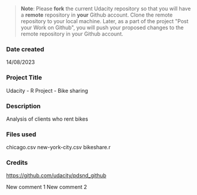 >**Note**: Please **fork** the current Udacity repository so that you will have a **remote** repository in **your** Github account. Clone the remote repository to your local machine. Later, as a part of the project "Post your Work on Github", you will push your proposed changes to the remote repository in your Github account.

### Date created
14/08/2023

### Project Title
Udacity - R Project - Bike sharing

### Description
Analysis of clients who rent bikes

### Files used
chicago.csv
new-york-city.csv
bikeshare.r

### Credits
https://github.com/udacity/pdsnd_github


New comment 1
New comment 2